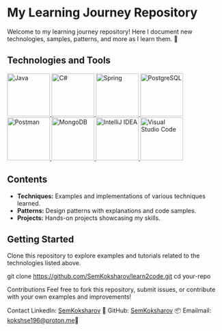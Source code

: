 # My Learning Journey Repository

Welcome to my learning journey repository! Here I document new technologies, samples, patterns, and more as I learn them. 🚀

## Technologies and Tools

<p align="left">
    <a href="https://www.java.com" target="_blank" rel="noreferrer">
        <img src="https://img.icons8.com/color/96/000000/java-coffee-cup-logo.png" alt="Java" width="100" height="100"/>
    </a>
    <a href="https://dotnet.microsoft.com/" target="_blank" rel="noreferrer">
        <img src="https://img.icons8.com/color/96/000000/c-sharp-logo.png" alt="C#" width="100" height="100"/>
    </a>
    <a href="https://spring.io/" target="_blank" rel="noreferrer">
        <img src="https://www.vectorlogo.zone/logos/springio/springio-icon.svg" alt="Spring" width="100" height="100"/>
    </a>
    <a href="https://www.postgresql.org/" target="_blank" rel="noreferrer">
        <img src="https://www.vectorlogo.zone/logos/postgresql/postgresql-icon.svg" alt="PostgreSQL" width="100" height="100"/>
    </a>
    <a href="https://www.postman.com" target="_blank" rel="noreferrer">
        <img src="https://www.vectorlogo.zone/logos/getpostman/getpostman-icon.svg" alt="Postman" width="100" height="100"/>
    </a>
    <a href="https://www.mongodb.com/" target="_blank" rel="noreferrer">
        <img src="https://img.icons8.com/color/96/000000/mongodb.png" alt="MongoDB" width="100" height="100"/>
    </a>
    <a href="https://www.jetbrains.com/idea/" target="_blank" rel="noreferrer">
        <img src="https://img.icons8.com/color/96/000000/intellij-idea.png" alt="IntelliJ IDEA" width="100" height="100"/>
    </a>
    <a href="https://code.visualstudio.com/" target="_blank" rel="noreferrer">
        <img src="https://img.icons8.com/color/96/000000/visual-studio-code-2019.png" alt="Visual Studio Code" width="100" height="100"/>
    </a>
</p>




## Contents

- **Techniques:** Examples and implementations of various techniques learned.
- **Patterns:** Design patterns with explanations and code samples.
- **Projects:** Hands-on projects showcasing my skills.

## Getting Started

Clone this repository to explore examples and tutorials related to the technologies listed above.

git clone https://github.com/SemKoksharov/learn2code.git
cd your-repo

Contributions
Feel free to fork this repository, submit issues, or contribute with your own examples and improvements!

Contact
LinkedIn: [SemKoksharov](https://www.linkedin.com/in/semkoksharov/) 💼
GitHub: [SemKoksharov](https://github.com/SemKoksharov/) 📦
Emailmail: [kokshse196@proton.me](mailto:kokshse196@proton.me)📧
